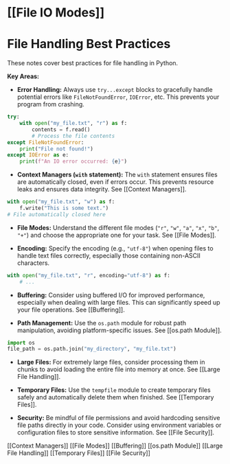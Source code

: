 # [[File IO Modes]]
# File Handling Best Practices

These notes cover best practices for file handling in Python.

**Key Areas:**

* **Error Handling:**  Always use `try...except` blocks to gracefully handle potential errors like `FileNotFoundError`, `IOError`, etc.  This prevents your program from crashing.

```python
try:
    with open("my_file.txt", "r") as f:
        contents = f.read()
        # Process the file contents
except FileNotFoundError:
    print("File not found!")
except IOError as e:
    print(f"An IO error occurred: {e}")
```

* **Context Managers (`with` statement):**  The `with` statement ensures files are automatically closed, even if errors occur. This prevents resource leaks and ensures data integrity.  See [[Context Managers]].

```python
with open("my_file.txt", "w") as f:
    f.write("This is some text.")
# File automatically closed here
```

* **File Modes:** Understand the different file modes (`"r"`, `"w"`, `"a"`, `"x"`, `"b"`, `"+"`) and choose the appropriate one for your task.  See [[File Modes]].

* **Encoding:** Specify the encoding (e.g., `"utf-8"`) when opening files to handle text files correctly, especially those containing non-ASCII characters.


```python
with open("my_file.txt", "r", encoding="utf-8") as f:
    # ...
```

* **Buffering:** Consider using buffered I/O for improved performance, especially when dealing with large files.  This can significantly speed up your file operations.  See [[Buffering]].

* **Path Management:** Use the `os.path` module for robust path manipulation, avoiding platform-specific issues.  See [[os.path Module]].

```python
import os
file_path = os.path.join("my_directory", "my_file.txt")
```

* **Large Files:** For extremely large files, consider processing them in chunks to avoid loading the entire file into memory at once.  See [[Large File Handling]].

* **Temporary Files:** Use the `tempfile` module to create temporary files safely and automatically delete them when finished. See [[Temporary Files]].

* **Security:**  Be mindful of file permissions and avoid hardcoding sensitive file paths directly in your code. Consider using environment variables or configuration files to store sensitive information. See [[File Security]].


[[Context Managers]]
[[File Modes]]
[[Buffering]]
[[os.path Module]]
[[Large File Handling]]
[[Temporary Files]]
[[File Security]]

